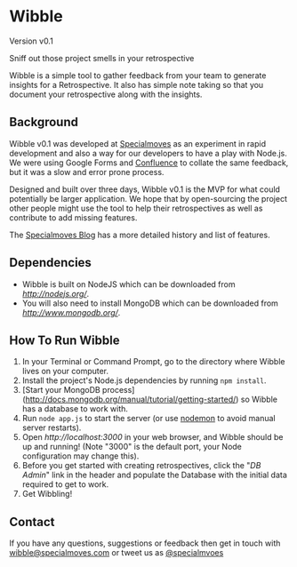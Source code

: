 # Wibble

Version v0.1

Sniff out those project smells in your retrospective

Wibble is a simple tool to gather feedback from your team to generate insights for a Retrospective. It also has simple note taking so that you document your retrospective along with the insights.

## Background

Wibble v0.1 was developed at [Specialmoves](http://www.specialmoves.com) as an experiment in rapid development and also a way for our developers to have a play with Node.js. We were using Google Forms and [Confluence](https://www.atlassian.com/software/confluence/overview/team-collaboration-software) to collate the same feedback, but it was a slow and error prone process.

Designed and built over three days, Wibble v0.1 is the MVP for what could potentially be larger application. We hope that by open-sourcing the project other people might use the tool to help their retrospectives as well as contribute to add missing features.

The [Specialmoves Blog](http://blog.specialmoves.com/geeks/wibble-a-simple-retrospective-tool/) has a more detailed history and list of features.

## Dependencies

* Wibble is built on NodeJS which can be downloaded from _http://nodejs.org/_.
* You will also need to install MongoDB which can be downloaded from _http://www.mongodb.org/_.

## How To Run Wibble

1. In your Terminal or Command Prompt, go to the directory where Wibble lives on your computer.
2. Install the project's Node.js dependencies by running `npm install`.
3. [Start your MongoDB process] (http://docs.mongodb.org/manual/tutorial/getting-started/) so Wibble has a database to work with.
4. Run `node app.js` to start the server (or use [nodemon](https://github.com/remy/nodemon) to avoid manual server restarts).
5. Open _http://localhost:3000_ in your web browser, and Wibble should be up and running! (Note "3000" is the default port, your Node configuration may change this).
6. Before you get started with creating retrospectives, click the "_DB Admin_" link in the header and populate the Database with the initial data required to get to work.
7. Get Wibbling!

## Contact

If you have any questions, suggestions or feedback then get in touch with wibble@specialmoves.com or tweet us as [@specialmvoes](http://www.twitter.com/specialmoves)
